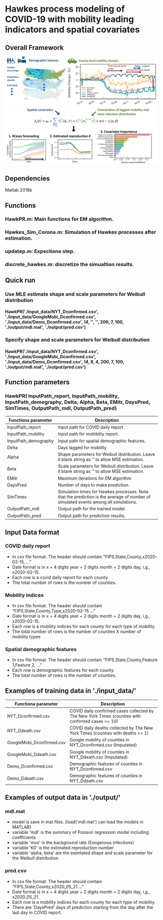 # Hawkes process modeling of COVID-19 with mobility leading indicators and spatial covariates
## Overall Framework
<img src="./figure/Frame_work.png" width="800px">

## Dependencies 
Matlab 2018b
## Functions
### HawkPR.m: Main functions for EM algorithm.
### Hawkes_Sim_Corona.m: Simulation of Hawkes processes after estimation.
### updatep.m: Expectione step.
### discrete_hawkes.m: discretize the simualtion results.

## Quick run
### Use MLE estimate shape and scale parameters for Weibull distribution
#### HawkPR('./input_data/NYT_Dconfirmed.csv', './input_data/GoogleMobi_Dconfirmed.csv', './input_data/Demo_Dconfirmed.csv', 14, '', '', 200, 7, 100, './output/mdl.mat', './output/pred.csv')
### Specify shape and scale parameters for Weibull distribution
#### HawkPR('./input_data/NYT_Dconfirmed.csv', './input_data/GoogleMobi_Dconfirmed.csv', './input_data/Demo_Dconfirmed.csv', 14, 8, 4, 200, 7, 100, './output/mdl.mat', './output/pred.csv')

## Function parameters
### HawkPR( InputPath_report, InputPath_mobility, InputPath_demography, Delta, Alpha, Beta, EMitr, DaysPred, SimTimes, OutputPath_mdl, OutputPath_pred)
| Functiona parameter  | Description |
| ------------- | ------------- |
| InputPath_report  | Input path for COVID daily report  |
| InputPath_mobility  | Input path for mobiblity report.  |
| InputPath_demography  | Input path for spatial demographic features.  |
| Delta  | Days lagged for mobility.  |
| Alpha  | Shape parameters for Weibull distribution. Leave it blank string as '' to allow MSE estimation.  |
| Beta  | Scale parameters for Weibull distribution. Leave it blank string as '' to allow MSE estimation.  |
| EMitr | Maximum iterations for EM algorithm  |
| DaysPred | Number of days to make prediction.  |
| SimTimes | Simulation times for Hawkes processes. Nota that the prediction is the average of number of simulated events among all simulations.  |
| OutputPath_mdl  | Output path for the trained model. |
| OutputPath_pred  | Output path for prediction results.  |

## Input Data format
### COVID daily report
- In csv file format. The header should contain "FIPS,State,County,x2020-02-15, ..."
- Date format is in x + 4 digits year + 2 digits month + 2 digits day, i,g., x2020-02-15.
- Each row is a covid daily report for each county.
- The total number of rows is the number of counties.
### Mobility indices
- In csv file format. The header should contain "FIPS,State,County,Type,x2020-02-15 ..."
- Date format is in x + 4 digits year + 2 digits month + 2 digits day, i,g., x2020-02-15.
- Each row is a mobility indices for each county for each type of mobility.
- The total number of rows is the number of counties X number of mobility types
### Spatial demographic features
- In csv file format. The header should contain "FIPS,State,County,Feature 1,Feature 2, ..."
- Each row is demographic features for each county.
- The total number of rows is the number of counties.

## Examples of training data in './input_data/'
| Functiona parameter  | Description |
| ------------- | ------------- |
| NYT_Dconfirmed.csv  | COVID daily confirmed cases collected by The New York Times (counties with confirmed cases >= 10) |
| NYT_Ddeath.csv  | COVID daily deaths collected by The New York Times (counties with deaths >= 1) |
| GoogleMobi_Dconfirmed.csv | Google mobility of counties in NYT_Dconfirmed.csv  (Imputated)  |
| GoogleMobi_Ddeath.csv  | Google mobility of counties in NYT_Ddeath.csv (Imputated)  |
| Demo_Dconfirmed.csv  | Demographic features of counties in NYT_Dconfirmed.csv   |
| Demo_Ddeath.csv  | Demographic features of counties in NYT_Ddeath.csv  |

## Examples of output data in './output/'
### mdl.mat
- model is save in mat files. (load('mdl.mat') can load the models in MATLAB)
- variable 'mdl' is the summary of Poisson regression model including coefficients
- variable 'mus' is the background rate (Exogenous infections)
- variable 'K0' is the estimated reproduction number
- variable 'alpha, beta' are the esimtated shape and scale parameter for the Weibull distribution 
### pred.csv
- In csv file format. The header should contain "FIPS,State,County,x2020_05_21 ..."
- Date format is in x + 4 digits year + 2 digits month + 2 digits day, i,g., x2020_05_21.
- Each row is a mobility indices for each county for each type of mobility.
- There are 'DaysPred' days of prediction starting from the day after the last day in COVID report. 
